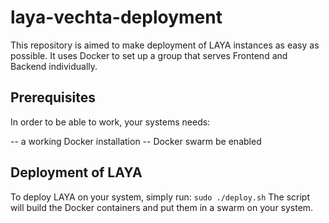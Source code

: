# laya-vechta-deployment

This repository is aimed to make deployment of LAYA instances as easy as possible. It uses Docker to set up a group that serves Frontend and Backend individually.

## Prerequisites

In order to be able to work, your systems needs:

-- a working Docker installation
-- Docker swarm be enabled

## Deployment of LAYA

To deploy LAYA on your system, simply run:
```sudo ./deploy.sh```
The script will build the Docker containers and put them in a swarm on your system.
